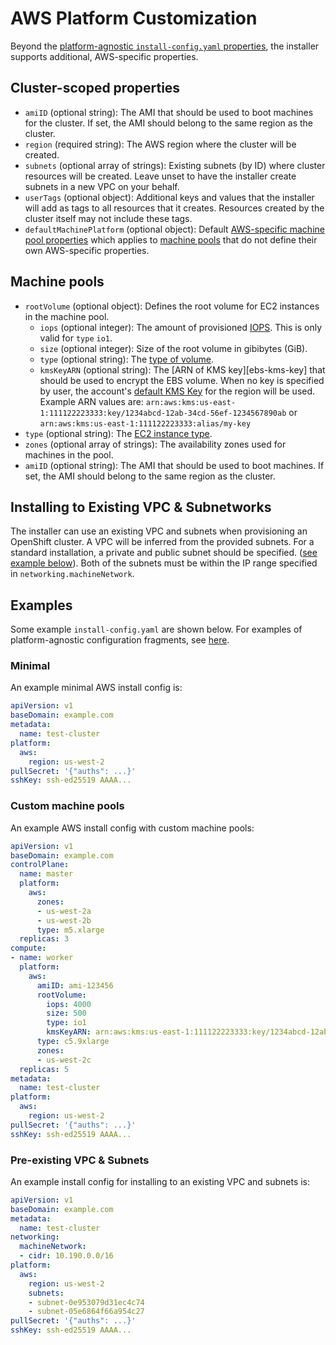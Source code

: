 # AWS Platform Customization

Beyond the [platform-agnostic `install-config.yaml` properties](../customization.md#platform-customization), the installer supports additional, AWS-specific properties.

## Cluster-scoped properties

* `amiID` (optional string): The AMI that should be used to boot machines for the cluster.
    If set, the AMI should belong to the same region as the cluster.
* `region` (required string): The AWS region where the cluster will be created.
* `subnets` (optional array of strings): Existing subnets (by ID) where cluster resources will be created.
    Leave unset to have the installer create subnets in a new VPC on your behalf.
* `userTags` (optional object): Additional keys and values that the installer will add as tags to all resources that it creates.
    Resources created by the cluster itself may not include these tags.
* `defaultMachinePlatform` (optional object): Default [AWS-specific machine pool properties](#machine-pools) which applies to [machine pools](../customization.md#machine-pools) that do not define their own AWS-specific properties.

## Machine pools

* `rootVolume` (optional object): Defines the root volume for EC2 instances in the machine pool.
    * `iops` (optional integer): The amount of provisioned [IOPS][volume-iops].
        This is only valid for `type` `io1`.
    * `size` (optional integer): Size of the root volume in gibibytes (GiB).
    * `type` (optional string):  The [type of volume][volume-type].
    * `kmsKeyARN` (optional string): The [ARN of KMS key][ebs-kms-key] that should be used to encrypt the EBS volume.
        When no key is specified by user, the account's [default KMS Key][kms-key-default] for the region will be used.
        Example ARN values are: `arn:aws:kms:us-east-1:111122223333:key/1234abcd-12ab-34cd-56ef-1234567890ab` or `arn:aws:kms:us-east-1:111122223333:alias/my-key`
* `type` (optional string): The [EC2 instance type][instance-type].
* `zones` (optional array of strings): The availability zones used for machines in the pool.
* `amiID` (optional string): The AMI that should be used to boot machines.
    If set, the AMI should belong to the same region as the cluster.

## Installing to Existing VPC & Subnetworks

The installer can use an existing VPC and subnets when provisioning an OpenShift cluster. A VPC will be inferred from the provided subnets. For a standard installation, a private and public subnet should be specified. ([see example below](#pre-existing-vpc--subnets)). Both of the subnets must be within the IP range specified in `networking.machineNetwork`. 

## Examples

Some example `install-config.yaml` are shown below.
For examples of platform-agnostic configuration fragments, see [here](../customization.md#examples).

### Minimal

An example minimal AWS install config is:

```yaml
apiVersion: v1
baseDomain: example.com
metadata:
  name: test-cluster
platform:
  aws:
    region: us-west-2
pullSecret: '{"auths": ...}'
sshKey: ssh-ed25519 AAAA...
```

### Custom machine pools

An example AWS install config with custom machine pools:

```yaml
apiVersion: v1
baseDomain: example.com
controlPlane:
  name: master
  platform:
    aws:
      zones:
      - us-west-2a
      - us-west-2b
      type: m5.xlarge
  replicas: 3
compute:
- name: worker
  platform:
    aws:
      amiID: ami-123456
      rootVolume:
        iops: 4000
        size: 500
        type: io1
        kmsKeyARN: arn:aws:kms:us-east-1:111122223333:key/1234abcd-12ab-34cd-56ef-1234567890ab
      type: c5.9xlarge
      zones:
      - us-west-2c
  replicas: 5
metadata:
  name: test-cluster
platform:
  aws:
    region: us-west-2
pullSecret: '{"auths": ...}'
sshKey: ssh-ed25519 AAAA...
```

### Pre-existing VPC & Subnets

An example install config for installing to an existing VPC and subnets is:

```yaml
apiVersion: v1
baseDomain: example.com
metadata:
  name: test-cluster
networking:
  machineNetwork:
  - cidr: 10.190.0.0/16
platform:
  aws:
    region: us-west-2
    subnets:
    - subnet-0e953079d31ec4c74
    - subnet-05e6864f66a954c27
pullSecret: '{"auths": ...}'
sshKey: ssh-ed25519 AAAA...
```

[availablity-zones]: https://docs.aws.amazon.com/AWSEC2/latest/UserGuide/using-regions-availability-zones.html
[instance-type]: https://docs.aws.amazon.com/AWSEC2/latest/UserGuide/instance-types.html
[kms-key-default]: https://docs.aws.amazon.com/AWSEC2/latest/APIReference/API_GetEbsDefaultKmsKeyId.html
[kms-key]: https://docs.aws.amazon.com/AWSEC2/latest/UserGuide/EBSEncryption.html
[volume-iops]: https://docs.aws.amazon.com/AWSEC2/latest/UserGuide/ebs-io-characteristics.html
[volume-type]: https://docs.aws.amazon.com/AWSEC2/latest/UserGuide/EBSVolumeTypes.html
